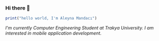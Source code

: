 ### Hi there 👋

```javascript
print("hello world, I'm Aleyna Mandacı")
```
*I'm currently Computer Engineering Student at Trakya University. I am interested in mobile application development.*
